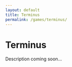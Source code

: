 ```yaml
---
layout: default
title: Terminus
permalink: /games/terminus/
---
```


# Terminus

Description coming soon...

